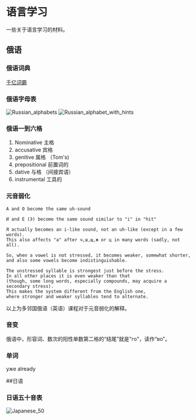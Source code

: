 # 语言学习

一些关于语言学习的材料。

## 俄语

### 俄语词典

[千亿词霸](http://w.qianyix.com/)

### 俄语字母表

<img src="../img/Russian_alphabets.jpg" alt="Russian_alphabets"> 

<img src="../img/Russian_alphabet_with_hints.jpg" alt="Russian_alphabet_with_hints"> 

### 俄语一到六格

1.  Nominative 主格
2.  accusative 宾格
3.  genitive 属格 （Tom's)
4.  prepositional 前置词的
5.  dative 与格 （间接宾语）
6.  instrumental 工具的

### 元音弱化


    А and О become the same uh-sound

    И and Е (Э) become the same sound similar to "i" in "hit"

    Я actually becomes an i-like sound, not an uh-like (except in a few words). 
    This also affects "а" after ч,ш,щ,ж or ц in many words (sadly, not all).

    So, when a vowel is not stressed, it becomes weaker, somewhat shorter, 
    and also some vowels become indistinguishable.

    The unstressed syllable is strongest just before the stress. 
    In all other places it is even weaker than that 
    (though, some long words, especially compounds, may acquire a secondary stress). 
    This makes the system different from the English one, 
    where stronger and weaker syllables tend to alternate.

以上为多邻国俄语（英语）课程对于元音弱化的解释。

### 音变

俄语中，形容词、数次的阳性单数第二格的“结尾”就是"го"，读作“во”。

### 单词

уже already


##日语

### 日语五十音表

<img src="../img/Japanese_50.jpg" alt="Japanese_50"> 